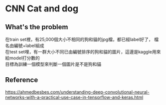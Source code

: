 # CNN Cat and dog
## What's the problem
在train set裡，有25,000個大小不相同的狗和貓的jpg檔，都已經label好了，
檔名由編號+label組成</br>
在test set哩，有一群大小不同已由編號排序的狗和貓的圖片，這邊是kaggle用來給model打分數的</br>
目標為訓練一個模型來判斷一個圖片是不是狗和貓</br>
## Reference
https://ahmedbesbes.com/understanding-deep-convolutional-neural-networks-with-a-practical-use-case-in-tensorflow-and-keras.html
